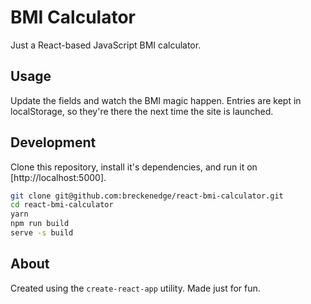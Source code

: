 BMI Calculator
==============

Just a React-based JavaScript BMI calculator.

Usage
-----

Update the fields and watch the BMI magic happen. Entries are kept in
localStorage, so they're there the next time the site is launched.

Development
---

Clone this repository, install it's dependencies, and run it on
[http://localhost:5000].

```sh
git clone git@github.com:breckenedge/react-bmi-calculator.git
cd react-bmi-calculator
yarn
npm run build
serve -s build
```

About
-----

Created using the `create-react-app` utility. Made just for fun.

